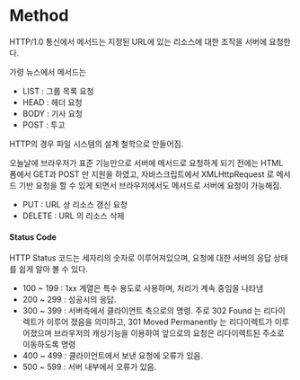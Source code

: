 # Method
HTTP/1.0 통신에서 메서드는 지정된 URL에 있는 리소스에 대한 조작을 서버에 요청한다.

가령 뉴스에서 메서드는
- LIST : 그룹 목록 요청
- HEAD : 헤더 요청
- BODY : 기사 요청
- POST : 투고

HTTP의 경우 파일 시스템의 설계 철학으로 만들어짐.

오늘날에 브라우저가 표준 기능만으로 서버에 메서드로 요청하게 되기 전에는 HTML 폼에서 GET과 POST 만 지원을 하였고, 자바스크립트에서 XMLHttpRequest 로 메서드 기반 요청을 할 수 있게 되면서 브라우저에서도 메서드로 서버에 요청이 가능해짐.

- PUT : URL 상 리소스 갱신 요청
- DELETE : URL 의 리소스 삭제

#### Status Code

HTTP Status 코드는 세자리의 숫자로 이루어져있으며, 요청에 대한 서버의 응답 상태를 쉽게 알아 볼 수 있다.

- 100 ~ 199 : 1xx 계열은 특수 용도로 사용하며, 처리가 계속 중임을 나타냄
- 200 ~ 299 : 성공시의 응답.
- 300 ~ 399 : 서버측에서 클라이언트 측으로의 명령. 주로 302 Found 는 리다이렉트가 이루어 졌음을 의미하고, 301 Moved Permanently 는 리다이렉트가 이루어졌으며 브라우저의 캐싱기능을 이용하여 앞으로의 요청은 리다이렉트된 주소로 이동하도록 명령
- 400 ~ 499 : 클라이언트에서 보낸 요청에 오류가 있음.
- 500 ~ 599 : 서버 내부에서 오류가 있음.